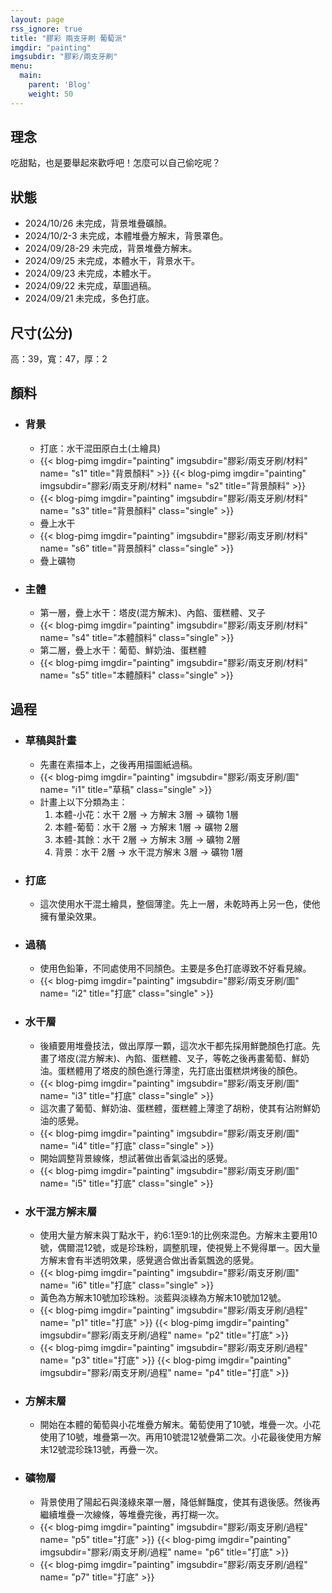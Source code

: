 ```yaml
---
layout: page
rss_ignore: true
title: "膠彩 兩支牙刷 葡萄派"
imgdir: "painting"
imgsubdir: "膠彩/兩支牙刷"
menu:
  main:
    parent: 'Blog'
    weight: 50
---
```

## **理念** ##
吃甜點，也是要舉起來歡呼吧！怎麼可以自己偷吃呢？

## **狀態** ##
* 2024/10/26 未完成，背景堆疊礦顏。
* 2024/10/2-3 未完成，本體堆疊方解末，背景罩色。
* 2024/09/28-29 未完成，背景堆疊方解末。
* 2024/09/25 未完成，本體水干，背景水干。
* 2024/09/23 未完成，本體水干。
* 2024/09/22 未完成，草圖過稿。
* 2024/09/21 未完成，多色打底。

## **尺寸(公分)** ##
高：39，寬：47，厚：2

## **顏料** ##

* ### 背景 ###
  * 打底：水干混田原白土(土繪具)
  * {{< blog-pimg imgdir="painting" imgsubdir="膠彩/兩支牙刷/材料" name= "s1" title="背景顏料" >}}
    {{< blog-pimg imgdir="painting" imgsubdir="膠彩/兩支牙刷/材料" name= "s2" title="背景顏料" >}}
  * {{< blog-pimg imgdir="painting" imgsubdir="膠彩/兩支牙刷/材料" name= "s3" title="背景顏料" class="single" >}}
  * 疊上水干
  * {{< blog-pimg imgdir="painting" imgsubdir="膠彩/兩支牙刷/材料" name= "s6" title="背景顏料" class="single" >}}
  * 疊上礦物

* ### 主體 ###
  * 第一層，疊上水干：塔皮(混方解末)、內餡、蛋糕體、叉子
  * {{< blog-pimg imgdir="painting" imgsubdir="膠彩/兩支牙刷/材料" name= "s4" title="本體顏料" class="single" >}}
  * 第二層，疊上水干：葡萄、鮮奶油、蛋糕體
  * {{< blog-pimg imgdir="painting" imgsubdir="膠彩/兩支牙刷/材料" name= "s5" title="本體顏料" class="single" >}}


## **過程** ##

* ### 草稿與計畫 ###
  * 先畫在素描本上，之後再用描圖紙過稿。
  * {{< blog-pimg imgdir="painting" imgsubdir="膠彩/兩支牙刷/圖" name= "i1" title="草稿" class="single" >}}
  * 計畫上以下分類為主：
      1. 本體-小花：水干 2層 -> 方解末 3層 -> 礦物 1層
      2. 本體-葡萄：水干 2層 -> 方解末 1層 -> 礦物 2層
      3. 本體-其餘：水干 2層 -> 方解末 3層 -> 礦物 2層
      4. 背景：水干 2層 -> 水干混方解末 3層 -> 礦物 1層

* ### 打底 ###
  * 這次使用水干混土繪具，整個薄塗。先上一層，未乾時再上另一色，使他擁有暈染效果。

* ### 過稿 ###
  * 使用色鉛筆，不同處使用不同顏色。主要是多色打底導致不好看見線。
  * {{< blog-pimg imgdir="painting" imgsubdir="膠彩/兩支牙刷/圖" name= "i2" title="打底" class="single" >}}

* ### 水干層 ###
  * 後續要用堆疊技法，做出厚厚一顆，這次水干都先採用鮮艷顏色打底。先畫了塔皮(混方解末)、內餡、蛋糕體、叉子，等乾之後再畫葡萄、鮮奶油。蛋糕體用了塔皮的顏色進行薄塗，先打底出蛋糕烘烤後的顏色。
  * {{< blog-pimg imgdir="painting" imgsubdir="膠彩/兩支牙刷/圖" name= "i3" title="打底" class="single" >}}
  * 這次畫了葡萄、鮮奶油、蛋糕體，蛋糕體上薄塗了胡粉，使其有沾附鮮奶油的感覺。
  * {{< blog-pimg imgdir="painting" imgsubdir="膠彩/兩支牙刷/圖" name= "i4" title="打底" class="single" >}}
  * 開始調整背景線條，想試著做出香氣溢出的感覺。
  * {{< blog-pimg imgdir="painting" imgsubdir="膠彩/兩支牙刷/圖" name= "i5" title="打底" class="single" >}}

* ### 水干混方解末層 ###
  * 使用大量方解末與丁點水干，約6:1至9:1的比例來混色。方解末主要用10號，偶爾混12號，或是珍珠粉，調整肌理，使視覺上不覺得單一。因大量方解末會有半透明效果，感覺適合做出香氣飄逸的感覺。
  * {{< blog-pimg imgdir="painting" imgsubdir="膠彩/兩支牙刷/圖" name= "i6" title="打底" class="single" >}}
  * 黃色為方解末10號加珍珠粉。淡藍與淡綠為方解末10號加12號。
  * {{< blog-pimg imgdir="painting" imgsubdir="膠彩/兩支牙刷/過程" name= "p1" title="打底" >}}
    {{< blog-pimg imgdir="painting" imgsubdir="膠彩/兩支牙刷/過程" name= "p2" title="打底" >}}
  * {{< blog-pimg imgdir="painting" imgsubdir="膠彩/兩支牙刷/過程" name= "p3" title="打底" >}}
    {{< blog-pimg imgdir="painting" imgsubdir="膠彩/兩支牙刷/過程" name= "p4" title="打底" >}}

* ### 方解末層 ###
  * 開始在本體的葡萄與小花堆疊方解末。葡萄使用了10號，堆疊一次。小花使用了10號，堆疊第一次。再用10號混12號疊第二次。小花最後使用方解末12號混珍珠13號，再疊一次。

* ### 礦物層 ###
  * 背景使用了陽起石與淺綠來罩一層，降低鮮豔度，使其有退後感。然後再繼續堆疊一次線條，等堆疊完後，再打糊一次。
  * {{< blog-pimg imgdir="painting" imgsubdir="膠彩/兩支牙刷/過程" name= "p5" title="打底" >}}
    {{< blog-pimg imgdir="painting" imgsubdir="膠彩/兩支牙刷/過程" name= "p6" title="打底" >}}
  * {{< blog-pimg imgdir="painting" imgsubdir="膠彩/兩支牙刷/過程" name= "p7" title="打底" >}}
